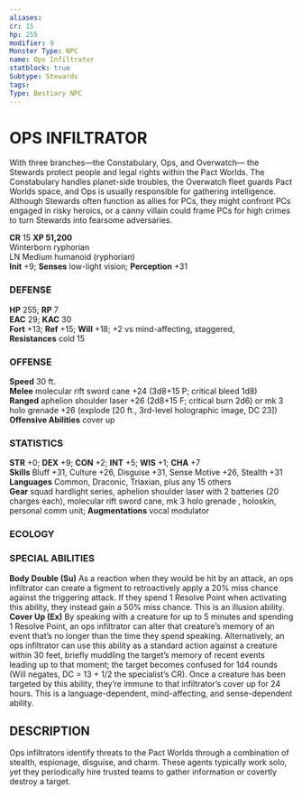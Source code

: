 ```yaml
---
aliases: 
cr: 15
hp: 255
modifier: 9
Monster Type: NPC
name: Ops Infiltrator
statblock: true
Subtype: Stewards
tags: 
Type: Bestiary NPC
---
```

# OPS INFILTRATOR
With three branches—the Constabulary, Ops, and Overwatch— the Stewards protect people and legal rights within the Pact Worlds. The Constabulary handles planet-side troubles, the Overwatch fleet guards Pact Worlds space, and Ops is usually responsible for gathering intelligence. Although Stewards often function as allies for PCs, they might confront PCs engaged in risky heroics, or a canny villain could frame PCs for high crimes to turn Stewards into fearsome adversaries.

**CR** 15
**XP 51,200**  
Winterborn ryphorian  
LN Medium humanoid (ryphorian)  
**Init** +9; **Senses** low-light vision; **Perception** +31  

### DEFENSE

**HP** 255; **RP** 7  
**EAC** 29; **KAC** 30  
**Fort** +13; **Ref** +15; **Will** +18; +2 vs mind-affecting, staggered,  
**Resistances** cold 15  

### OFFENSE

**Speed** 30 ft.  
**Melee** molecular rift sword cane +24 (3d8+15 P; critical bleed 1d8)  
**Ranged** aphelion shoulder laser +26 (2d8+15 F; critical burn 2d6) or mk 3 holo grenade +26 (explode \[20 ft., 3rd-level holographic image, DC 23\])  
**Offensive Abilities** cover up

### STATISTICS

**STR** +0; **DEX** +9; **CON** +2; **INT** +5; **WIS** +1; **CHA** +7  
**Skills** Bluff +31, Culture +26, Disguise +31, Sense Motive +26, Stealth +31  
**Languages** Common, Draconic, Triaxian, plus any 15 others  
**Gear** squad hardlight series, aphelion shoulder laser with 2 batteries (20 charges each), molecular rift sword cane, mk 3 holo grenade , holoskin, personal comm unit; **Augmentations** vocal modulator

### ECOLOGY

### SPECIAL ABILITIES

**Body Double (Su)** As a reaction when they would be hit by an attack, an ops infiltrator can create a figment to retroactively apply a 20% miss chance against the triggering attack. If they spend 1 Resolve Point when activating this ability, they instead gain a 50% miss chance. This is an illusion ability.  
**Cover Up (Ex)** By speaking with a creature for up to 5 minutes and spending 1 Resolve Point, an ops infiltrator can alter that creature’s memory of an event that’s no longer than the time they spend speaking. Alternatively, an ops infiltrator can use this ability as a standard action against a creature within 30 feet, briefly muddling the target’s memory of recent events leading up to that moment; the target becomes confused for 1d4 rounds (Will negates, DC = 13 + 1/2 the specialist’s CR). Once a creature has been targeted by this ability, they’re immune to that infiltrator’s cover up for 24 hours. This is a language-dependent, mind-affecting, and sense-dependent ability.

## DESCRIPTION

Ops infiltrators identify threats to the Pact Worlds through a combination of stealth, espionage, disguise, and charm. These agents typically work solo, yet they periodically hire trusted teams to gather information or covertly destroy a target.